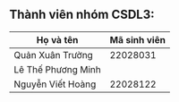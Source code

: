 ## Thành viên nhóm CSDL3:
| Họ và tên      | Mã sinh viên                                                     |
|-----------------|-----------------------------------------------------------|
| Quản Xuân Trường| 22028031                                          |
| Lê Thế Phương Minh|                                        |
| Nguyễn Viết Hoàng| 22028122                                        |
